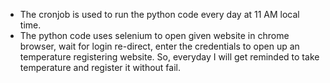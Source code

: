 - The cronjob is used to run the python code every day at 11 AM local time.
- The python code uses selenium to open given website in chrome browser, wait for login re-direct, enter the credentials to open up an temperature registering website. So, everyday I will get reminded to take temperature and register it without fail.

<!---
nidhya08/nidhya08 is a ✨ special ✨ repository because its `README.md` (this file) appears on your GitHub profile.
You can click the Preview link to take a look at your changes.
--->

